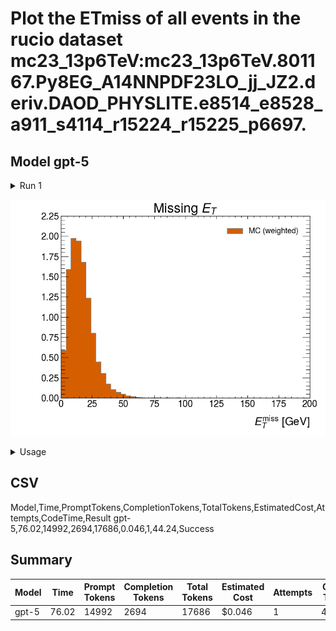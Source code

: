 # Plot the ETmiss of all events in the rucio dataset mc23_13p6TeV:mc23_13p6TeV.801167.Py8EG_A14NNPDF23LO_jj_JZ2.deriv.DAOD_PHYSLITE.e8514_e8528_a911_s4114_r15224_r15225_p6697.

## Model gpt-5

<details><summary>Run 1</summary>
<div style="margin-left: 1em;">


- Fetches Missing ET (ETmiss) and MC event weight from the requested rucio dataset using ServiceX with a single delivery call (NFiles=1 by design; increase when you’re ready).
- Converts MeV to GeV at the ServiceX level before transferring data.
- Uses Awkward Array end-to-end (no Python lists) and fills a weighted histogram with Hist.
- Applies MC event weights only (no luminosity scaling or cross-section normalization).
- Produces and saves a 1D histogram of ETmiss to met.png with ATLAS style, 50 bins over 0–200 GeV.

```python
import awkward as ak
import matplotlib.pyplot as plt
import mplhep as hep
from hist import Hist

from func_adl_servicex_xaodr25 import FuncADLQueryPHYSLITE
from servicex_analysis_utils import to_awk
from servicex import deliver, ServiceXSpec, Sample, dataset

def main():
    # Use ATLAS plotting style
    plt.style.use(hep.style.ATLAS)

    # Dataset DID (as requested)
    ds_name = ("mc23_13p6TeV:mc23_13p6TeV.801167.Py8EG_A14NNPDF23LO_jj_JZ2.deriv."
               "DAOD_PHYSLITE.e8514_e8528_a911_s4114_r15224_r15225_p6697")

    # Build the ServiceX query against PHYSLITE
    # - Convert MeV -> GeV for MET at the source
    # - Fetch per-event MC weight
    base_query = FuncADLQueryPHYSLITE()
    query = base_query.Select(
        lambda e: {
            "met": e.MissingET().First().met() / 1000.0,  # GeV
            "weight": e.EventInfo("EventInfo").mcEventWeight(0),
        }
    )

    # Deliver from ServiceX (NFiles=1 to test quickly; increase later if needed)
    data_dict = to_awk(
        deliver(
            ServiceXSpec(
                Sample=[
                    Sample(
                        Name="met_fetch",
                        Dataset=dataset.Rucio(ds_name),
                        NFiles=1,
                        Query=query,
                    )
                ]
            )
        )
    )

    data = data_dict["met_fetch"]
    met = data.met          # Awkward 1D array of ETmiss [GeV]
    weights = data.weight   # Awkward 1D array of per-event MC weights

    # Define a weighted histogram for ETmiss
    h_met = (
        Hist.new
        .Reg(50, 0.0, 200.0, name="met", label=r"$E_T^{\mathrm{miss}}$ [GeV]")
        .Weight()  # allow weighted entries (stores sumw and sumw2)
    )

    # Fill histogram with awkward arrays (no Python lists)
    h_met.fill(met=met, weight=weights)

    # Plot and save
    fig, ax = plt.subplots()
    h_met.plot(ax=ax, histtype="fill", linewidth=1, edgecolor="gray", label="MC (weighted)")
    ax.legend()
    ax.set_xlabel(r"$E_T^{\mathrm{miss}}$ [GeV]")
    ax.set_title("Missing $E_T$")
    fig.savefig("met.png")
    plt.close(fig)

    # Optional: simple summary on stdout
    print(f"Filled histogram with {len(met)} events (weighted). Output: met.png")
    print("Notes:")
    print("- Units converted to GeV at the source (ServiceX).")
    print("- Applied per-event MC weights only (no lumi or cross-section scaling).")
    print("- Processed NFiles=1; increase for full statistics when ready.")

if __name__ == "__main__":
    main()
```
### stdout:

```text
met_fetch: Transform ━━━━━━━━━━━━━━━━━━━━━━━━━━━━━━━━━━━━━━━━ 1/1 00:20
            Download ━━━━━━━━━━━━━━━━━━━━━━━━━━━━━━━━━━━━━━━━ 1/1 00:25
Filled histogram with 30000 events (weighted). Output: met.png
Notes:
- Units converted to GeV at the source (ServiceX).
- Applied per-event MC weights only (no lumi or cross-section scaling).
- Processed NFiles=1; increase for full statistics when ready.
**Success**

```

### stderr:

```text
Unable to find image 'gordonwatts/atlasplotagent:1.0.0' locally
1.0.0: Pulling from gordonwatts/atlasplotagent
59e22667830b: Pulling fs layer
0f40319da806: Pulling fs layer
081f96d6584f: Pulling fs layer
8fdd7df8e834: Pulling fs layer
2a1478e0415a: Pulling fs layer
235451d01566: Pulling fs layer
a0831920243c: Pulling fs layer
4f4fb700ef54: Pulling fs layer
ce8f13a8c0b6: Pulling fs layer
8f2cf14ad14d: Pulling fs layer
660b8664e6e1: Pulling fs layer
eb522b4f7276: Pulling fs layer
ce8f13a8c0b6: Waiting
8f2cf14ad14d: Waiting
660b8664e6e1: Waiting
eb522b4f7276: Waiting
8fdd7df8e834: Waiting
a0831920243c: Waiting
2a1478e0415a: Waiting
235451d01566: Waiting
4f4fb700ef54: Waiting
0f40319da806: Verifying Checksum
0f40319da806: Download complete
081f96d6584f: Download complete
59e22667830b: Verifying Checksum
59e22667830b: Download complete
8fdd7df8e834: Verifying Checksum
8fdd7df8e834: Download complete
2a1478e0415a: Verifying Checksum
2a1478e0415a: Download complete
a0831920243c: Verifying Checksum
a0831920243c: Download complete
4f4fb700ef54: Verifying Checksum
4f4fb700ef54: Download complete
ce8f13a8c0b6: Verifying Checksum
ce8f13a8c0b6: Download complete
235451d01566: Verifying Checksum
235451d01566: Download complete
660b8664e6e1: Verifying Checksum
660b8664e6e1: Download complete
eb522b4f7276: Verifying Checksum
eb522b4f7276: Download complete
8f2cf14ad14d: Download complete
59e22667830b: Pull complete
0f40319da806: Pull complete
081f96d6584f: Pull complete
8fdd7df8e834: Pull complete
2a1478e0415a: Pull complete
235451d01566: Pull complete
a0831920243c: Pull complete
4f4fb700ef54: Pull complete
ce8f13a8c0b6: Pull complete
8f2cf14ad14d: Pull complete
660b8664e6e1: Pull complete
eb522b4f7276: Pull complete
Digest: sha256:50780f1eaa7c0986e2e395adf88e50acb6e449689144926f8bd0942460f8d20a
Status: Downloaded newer image for gordonwatts/atlasplotagent:1.0.0
bash: cannot set terminal process group (-1): Inappropriate ioctl for device
bash: no job control in this shell
/work/.venv/lib/python3.13/site-packages/func_adl_servicex_xaodr25/trigger.py:127: SyntaxWarning: invalid escape sequence '\D'
  object. Close match is done as a function of $\Delta R < `dr`$.

```


</div></details>


![2fc7e91d_gpt-5_met.png](img/2fc7e91d_gpt-5_met.png)
<details><summary>Usage</summary>
<div style="margin-left: 1em;">


### LLM Usage
| Step | Time (sec) | Prompt Tokens | Completion Tokens | Total Tokens | Cost (USD) |
|---|---|---|---|---|---|
| Run 1 | 76.02 | 14992 | 2694 | 17686 | $0.05 |
| **Total** | 76.02 | 14992 | 2694 | 17686 | $0.046 |

### Docker Usage
| Phase | Elapsed Time (seconds) |
|-------|--------------|
| Run 1 | 44.24 |
| **Total** | **44.24** |

</div></details>


## CSV

Model,Time,PromptTokens,CompletionTokens,TotalTokens,EstimatedCost,Attempts,CodeTime,Result
gpt-5,76.02,14992,2694,17686,0.046,1,44.24,Success
## Summary
| Model | Time | Prompt Tokens | Completion Tokens | Total Tokens | Estimated Cost | Attempts | Code Time | Result |
|-----|----|-------------|-----------------|------------|--------------|--------|---------|------|
| gpt-5 | 76.02 | 14992 | 2694 | 17686 | $0.046 | 1 | 44.24 | Success |
